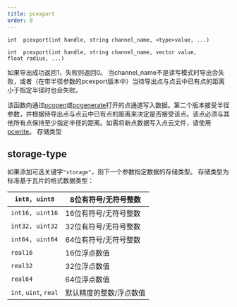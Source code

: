 ```yaml
---
title: pcexport
order: 8
---
```

`int  pcexport(int handle, string channel_name, <type>value, ...)`

`int  pcexport(int handle, string channel_name, vector value, float radius, ...)`

如果导出成功返回1，失败则返回0。
当channel_name不是读写模式时导出会失败，或者（在带半径参数的pcexport版本中）当待导出点与点云中已有点的距离小于指定半径时也会失败。

该函数向通过[pcopen](pcopen.html "返回点云文件的句柄。")或[pcgenerate](pcopen.html "生成点云。")打开的点通道写入数据。第二个版本接受半径参数，并根据待导出点与点云中已有点的距离来决定是否接受该点。该点必须与其他所有点保持至少指定半径的距离。如需将新点数据写入点云文件，请使用[pcwrite](pcwrite.html "将数据写入点云文件。")。
存储类型

## storage-type

如果添加可选关键字`"storage"`，则下一个参数指定数据的存储类型。
存储类型为标准基于瓦片的格式数据类型：

| `int8, uint8` | 8位有符号/无符号整数 |
| --- | --- |
| `int16, uint16` | 16位有符号/无符号整数 |
| `int32, uint32` | 32位有符号/无符号整数 |
| `int64, uint64` | 64位有符号/无符号整数 |
| `real16` | 16位浮点数值 |
| `real32` | 32位浮点数值 |
| `real64` | 64位浮点数值 |
| `int`, `uint`, `real` | 默认精度的整数/浮点数值 |
